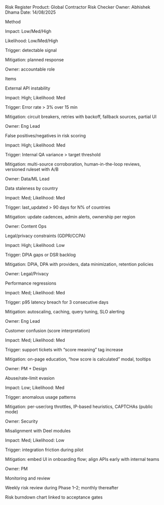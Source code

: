 Risk Register
Product: Global Contractor Risk Checker
Owner: Abhishek Dhama
Date: 14/08/2025

Method

Impact: Low/Med/High

Likelihood: Low/Med/High

Trigger: detectable signal

Mitigation: planned response

Owner: accountable role

Items

External API instability

Impact: High; Likelihood: Med

Trigger: Error rate > 3% over 15 min

Mitigation: circuit breakers, retries with backoff, fallback sources, partial UI

Owner: Eng Lead

False positives/negatives in risk scoring

Impact: High; Likelihood: Med

Trigger: Internal QA variance > target threshold

Mitigation: multi-source corroboration, human-in-the-loop reviews, versioned ruleset with A/B

Owner: Data/ML Lead

Data staleness by country

Impact: Med; Likelihood: Med

Trigger: last_updated > 90 days for N% of countries

Mitigation: update cadences, admin alerts, ownership per region

Owner: Content Ops

Legal/privacy constraints (GDPR/CCPA)

Impact: High; Likelihood: Low

Trigger: DPIA gaps or DSR backlog

Mitigation: DPIA, DPA with providers, data minimization, retention policies

Owner: Legal/Privacy

Performance regressions

Impact: Med; Likelihood: Med

Trigger: p95 latency breach for 3 consecutive days

Mitigation: autoscaling, caching, query tuning, SLO alerting

Owner: Eng Lead

Customer confusion (score interpretation)

Impact: Med; Likelihood: Med

Trigger: support tickets with “score meaning” tag increase

Mitigation: on-page education, “how score is calculated” modal, tooltips

Owner: PM + Design

Abuse/rate-limit evasion

Impact: Low; Likelihood: Med

Trigger: anomalous usage patterns

Mitigation: per-user/org throttles, IP-based heuristics, CAPTCHAs (public mode)

Owner: Security

Misalignment with Deel modules

Impact: Med; Likelihood: Low

Trigger: integration friction during pilot

Mitigation: embed UI in onboarding flow; align APIs early with internal teams

Owner: PM

Monitoring and review

Weekly risk review during Phase 1–2; monthly thereafter

Risk burndown chart linked to acceptance gates